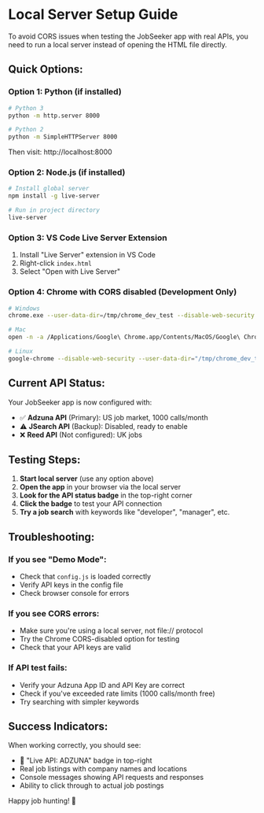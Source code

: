 # Local Server Setup Guide

To avoid CORS issues when testing the JobSeeker app with real APIs, you need to run a local server instead of opening the HTML file directly.

## Quick Options:

### Option 1: Python (if installed)
```bash
# Python 3
python -m http.server 8000

# Python 2
python -m SimpleHTTPServer 8000
```
Then visit: http://localhost:8000

### Option 2: Node.js (if installed)
```bash
# Install global server
npm install -g live-server

# Run in project directory
live-server
```

### Option 3: VS Code Live Server Extension
1. Install "Live Server" extension in VS Code
2. Right-click `index.html`
3. Select "Open with Live Server"

### Option 4: Chrome with CORS disabled (Development Only)
```bash
# Windows
chrome.exe --user-data-dir=/tmp/chrome_dev_test --disable-web-security

# Mac
open -n -a /Applications/Google\ Chrome.app/Contents/MacOS/Google\ Chrome --args --user-data-dir="/tmp/chrome_dev_test" --disable-web-security

# Linux
google-chrome --disable-web-security --user-data-dir="/tmp/chrome_dev_test"
```

## Current API Status:

Your JobSeeker app is now configured with:
- ✅ **Adzuna API** (Primary): US job market, 1000 calls/month
- ⚠️ **JSearch API** (Backup): Disabled, ready to enable
- ❌ **Reed API** (Not configured): UK jobs

## Testing Steps:

1. **Start local server** (use any option above)
2. **Open the app** in your browser via the local server
3. **Look for the API status badge** in the top-right corner
4. **Click the badge** to test your API connection
5. **Try a job search** with keywords like "developer", "manager", etc.

## Troubleshooting:

### If you see "Demo Mode":
- Check that `config.js` is loaded correctly
- Verify API keys in the config file
- Check browser console for errors

### If you see CORS errors:
- Make sure you're using a local server, not file:// protocol
- Try the Chrome CORS-disabled option for testing
- Check that your API keys are valid

### If API test fails:
- Verify your Adzuna App ID and API Key are correct
- Check if you've exceeded rate limits (1000 calls/month free)
- Try searching with simpler keywords

## Success Indicators:

When working correctly, you should see:
- 🚀 "Live API: ADZUNA" badge in top-right
- Real job listings with company names and locations
- Console messages showing API requests and responses
- Ability to click through to actual job postings

Happy job hunting! 🎯
